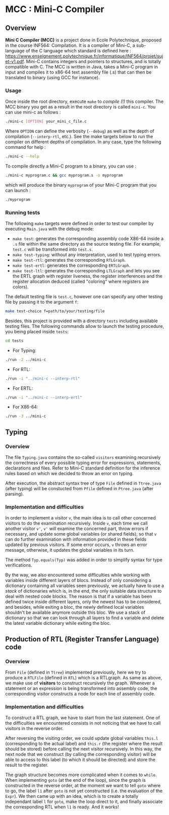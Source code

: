 # MCC : Mini-C Compiler

## Overview

**Mini C Compiler (MCC)** is a project done in Ecole Polytechnique, proposed in the course INF564:
Compilation. It is a compiler of Mini-C, a sub-language of the C language 
which standard is defined here : 
https://www.enseignement.polytechnique.fr/informatique/INF564/projet/sujet-v1.pdf.
Mini-C contains integers and pointers to structures, and is totally compatible 
with C. The MCC is written in Java, takes a Mini-C program in input and compiles it
to x86-64 text assembly file (.s) that can then be translated to binary (using GCC
for instance).

### Usage

Once inside the root directory, execute `make` to *compile (!)* this compiler. The MCC binary you get as a result in the root directory is called ```mini-c```. You can use mini-c as follows :

```bash
./mini-c [OPTION] your_mini_c_file.c
```

Where ```OPTION``` can define the verbosity (```--debug```) as well as the depth of compilation (```--interp-rtl```, etc.). See the make targets below to run the compiler on different depths of compilation. In any case, type the following command for help :

```bash
./mini-c --help
```

To compile directly a Mini-C program to a binary, you can use :

```bash
./mini-c myprogram.c && gcc myprogram.s -o myprogram
```

which will produce the binary `myprogram` of your Mini-C program that you can launch :

```bash
./myprogram
```

### Running tests

The following `make` targets were defined in order to test our compiler by executing 
`Main.java` with the debug mode:

- `make test`: generates the corresponding assembly code X86-64 inside a `.s` 
file within the same directory as the source testing file. For example, 
`test.c` will be transformed into `test.s`.
- `make test-typing`: without any interpretation, used to test typing errors.
- `make test-rtl`: generates the corresponding `RTLGraph`.
- `make test-ertl`: generates the corresponding `ERTLGraph`.
- `make test-ltl`: generates the corresponding `LTLGraph` and lets you see the ERTL graph with register liveness, the register interferences and the register allocation deduced (called "coloring" where registers are colors).

The default testing file is `test.c`, however one can specify any other testing 
file by passing it to the argument `f`:

```bash
make test-choice f=path/to/your/testing/file
```

Besides, this project is provided with a directory `tests` including available 
testing files. The following commands allow to launch the testing procedure, 
you being placed inside `tests`: 
```bash
cd tests
```

- For Typing: 
```bash
./run -2 ../mini-c
```
- For RTL: 
```bash
./run -i "../mini-c --interp-rtl"
```
- For ERTL: 
```bash
./run -i "../mini-c --interp-ertl"
```
- For X86-64: 
```bash
./run -3 ../mini-c
```


## Typing

### Overview

The file `Typing.java` contains the so-called `visitors` examining 
recursively the correctness of every possible typing error for expressions, 
statements, declarations and files. Refer to Mini-C standard definition for the 
inference rules based on which we decided to throw an error on typing.

After execution, the abstract syntax tree of type `File` defined in `Ttree.java` 
(after typing) will be constucted from `Pfile` defined in `Ptree.java` 
(after parsing).

### Implementation and difficulties

In order to implement a visitor `v`, the main idea is to call other concerned 
visitors to do the examination recursively. Inside `v`, each time we call 
another visitor `v'`, `v'` will examine the concerned part, throw errors if 
necessary, and update some global variables (or shared fields), so that `v` can 
do further examination with information provided in these fields updated by previous visitors. If some error occurs, `v` throws an error message, otherwise, it 
updates the global variables in its turn.

The method `Typ.equals(Typ)` was added in order to simplify syntax 
for type verifications.

By the way, we also encountered some difficulties while working with variables
inside different layers of blocs. Instead of only considering a dictionary 
containing all variables seen previously, we actually have to use a *stack* of 
dictionaries which is, in the end, the only suitable data structure to deal with nested code blocks. The reason is that if a variable has been defined twice inside 
different layers, only the newest has to be considered, and besides, while 
exiting a bloc, the newly defined local variables shouldn't be available 
anymore outside this bloc. We use a stack of dictionary so that we can look 
through all layers to find a variable and delete the latest variable dictionary 
while exiting the bloc.


## Production of RTL (Register Transfer Language) code

### Overview

From `File` (defined in `Ttree`) implemented previously, here we try to produce
a `RTLFile` (defined in `RTL`) which is a RTLgraph. As same as above, we make
use of **visitors** to construct recursively the graph. Whenever a statement or 
an expression is being transformed into assembly code, the corresponding 
visitor constructs a node for each line of assembly code.


### Implementation and difficulties

To construct a RTL graph, we have to start from the last statement. One of the
difficulties we encountered consists in not noticing that we have to call 
visitors in the reverse order.

After reversing the visiting order, we could update global variables `this.l` 
(corresponding to the actual label) and `this.r` (the register where the result 
should be stored) before calling the next visitor recursively. In this way, the 
next node that we construct (by calling the corresponding visitor) will be able 
to access to this label (to which it should be directed) and store the result
to the register.

The graph structure becomes more complicated when it comes to `while`. When 
implementing `goto` (at the end of the loop), since the graph is constructed in 
the reverse order, at the moment we want to tell `goto` where to go, the label 
`l1` after `goto` is not yet constructed (i.e. the evaluation of the `Expr`). 
We then came up with an idea, which is to create a totally independant label `l`
for `goto`, make the loop direct to it, and finally associate the corresponding 
RTL when `l1` is ready. And it works!
